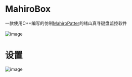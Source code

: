 # MahiroBox
一款使用C++编写的仿制[MahiroPatter](https://github.com/daiisuukee/mahiro_patter)的绪山真寻键盘监控软件<br><br>
![image](https://c2.im5i.com/2023/01/08/Yg1y8.png)
# 设置
![image](https://c2.im5i.com/2023/01/08/YgFYU.png)